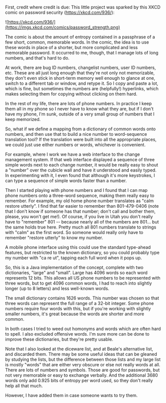 First, credit where credit is due: This little project was sparked by
this XKCD comic on password security (https://xkcd.com/936/):

![https://xkcd.com/936/](https://imgs.xkcd.com/comics/password_strength.png)

The comic is about the amount of entropy contained in a passphrase of
a few short, common, memorable words.  In the comic, the idea is to
use these words in place of a shorter, but more complicated and less
memorable password.  It occurred to me, though, that I manage lots of
long numbers, and that's hard to do.

At work, there are bug ID numbers, changelist numbers, user ID
numbers, etc.  These are all just long enough that they're not only
not memorizable, they don't even stick in short-term memory well
enough to glance at one, switch to a different tab or window, and
retype it.  So I copy and paste a lot, which is fine, but sometimes
the numbers are (helpfully!) hyperlinks, which makes selecting them
for copying without clicking on them hard.

In the rest of my life, there are lots of phone numbers.  In practice
I keep them all in my phone so I never have to know what they are, but
if I don't have my phone, I'm sunk, outside of a very small group of
numbers that I keep memorized.

So, what if we define a mapping from a dictionary of common words onto
numbers, and then use that to build a nice number to word-sequence
translation tool?  If the translation were built into all the
appropriate places, we could just use either numbers or words,
whichever is convenient.

For example, where I work we have a web interface to the change
management system.  If that web interface displayed a sequence of
three simple words next to each change number, it would be really easy
to shout a "number" over the cubicle wall and have it understood and
easily typed.  In experimenting with it, I even found that although
it's more keystrokes, I can type a sequence of simple words faster
than a number.

Then I started playing with phone numbers and I found that I can map
phone numbers onto a three-word sequence, making them really easy to
remember.  For example, my old home phone number translates as "calm
restore utterly".  I find that far easier to remember than
801-479-0406 (note that I don't know if someone has that number; don't
call and bother them, please, you won't get me!).  Of course, if you
live in Utah you don't really have to "remember" 801 -- because nearly
all of the numbers are 801... but the same holds true here.  Pretty
much all 801 numbers translate to strings with "calm" as the first
word.  So someone would really only have to remember "restore utterly"
to know my number.

A mobile phone interface using this could use the standard type-ahead
features, but restricted to the known dictionary, so you could
probably type my number with "ca re ut", tapping each full word when
it pops up.

So, this is a Java implementation of the concept, complete with two
dictionaries, "large" and "small".  Large has 4096 words so each word
represents 12 bits.  This allows all US phone numbers to be
represented with three words, but to get 4096 common words, I had to
reach into slightly longer (up to 8 letters) and less well-known
words.

The small dictionary contains 1626 words.  This number was chosen so
that three words can represent the full range of a 32-bit integer.
Some phone numbers require four words with this, but if you're working
with slightly smaller numbers, it's great because the words are
shorter and more common.

In both cases I tried to weed out homonyms and words which are often
hard to spell.  I also excluded offensive words.  I'm sure more can be
done to improve these dictionaries, but they're pretty usable.

Note that I also looked at the diceware list, and at Beale's
alternative list, and discarded them. There may be some useful ideas
that can be gleaned by studying the lists, but the difference between
those lists and my large list is mostly "words" that are either very
obscure or else not really words at all. There are lots of numbers and
symbols. Those are good for passwords, but not very memorable or easy
to exchange verbally. And the additional 3680 words only add 0.925
bits of entropy per word used, so they don't really help all that
much.

However, I have added them in case someone wants to try them.
